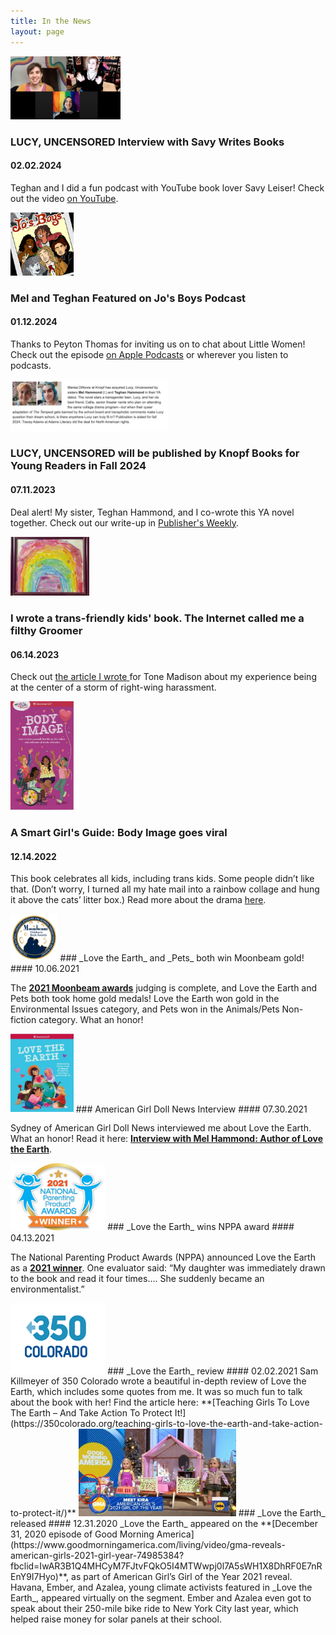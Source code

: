 ```yaml
---
title: In the News
layout: page
---
```

<div class="entry">
    <img src="images/site/savy_youtube.png" alt="YouTube interview screenshot" class="image-right " style="max-width:35%;">
    <div class="text">
        <h3>LUCY, UNCENSORED Interview with Savy Writes Books</h3>
        <h4>02.02.2024</h4>
        <p>Teghan and I did a fun podcast with YouTube book lover Savy Leiser! Check out the video <a href="https://youtu.be/pbcayXOV7Tc?si=J5zsrcT5ineM4Hji">on YouTube</a>.</p>
    </div>
</div>

<div class="entry">
    <img src="images/site/Jos_boys_pod.jpeg" alt="podcast logo featuring the 4 March sisters" class="image-left " style="max-width:20%;">
    <div class="text">
        <h3>Mel and Teghan Featured on Jo's Boys Podcast</h3>
        <h4>01.12.2024</h4>
        <p>Thanks to Peyton Thomas for inviting us on to chat about Little Women! Check out the episode <a href="https://podcasts.apple.com/us/podcast/chapter-44-my-lord-and-lady-with-mel-and-teghan-hammond/id1610742792?i=1000641415364">on Apple Podcasts</a> or wherever you listen to podcasts.</p>
    </div>
</div>

<div class="entry">
    <img src="images/site/pub_weekly.png" alt="Publisher's Weekly blurb" class="image-right " style="max-width:50%;">
    <div class="text">
        <h3>LUCY, UNCENSORED will be published by Knopf Books for Young Readers in Fall 2024</h3>
        <h4>07.11.2023</h4>
        <p>Deal alert! My sister, Teghan Hammond, and I co-wrote this YA novel together. Check out our write-up in <a href="https://www.publishersweekly.com/pw/by-topic/childrens/childrens-book-news/article/92747-rights-report-week-of-july-10-2023.html">Publisher's Weekly</a>.</p>
    </div>
</div>

<div class="entry">
    <img src="images/site/rainbow_collage.jpeg" alt="rainbow hate mail collage" class="image-left " style="max-width:25%;">
    <div class="text">
        <h3>I wrote a trans-friendly kids' book. The Internet called me a filthy Groomer</h3>
        <h4>06.14.2023</h4>
        <p>Check out <a href="https://tonemadison.com/articles/i-wrote-a-trans-friendly-kids-book-the-internet-called-me-a-filthy-groomer/"> the article I wrote </a> for Tone Madison about my experience being at the center of a storm of right-wing harassment.</p>
    </div>
</div>

<div class="entry">
    <img src="images/books/body_image.png" alt="body image book" class="image-right " style="max-width:20%;">
    <div class="text">
        <h3>A Smart Girl's Guide: Body Image goes viral</h3>
        <h4>12.14.2022</h4>
        <p>This book celebrates all kids, including trans kids. Some people didn’t like that. (Don’t worry, I turned all my hate mail into a rainbow collage and hung it above the cats’ litter box.) Read more about the drama <a href="https://19thnews.org/2022/12/american-girl-book-inclusivity-right-wing-backlash/">here</a>.</p>
    </div>
</div>

<img src="images/site/moonbeam.jpeg" alt="moonbeam book awards logo" class="image-left " style="max-width:15%;">
### _Love the Earth_ and _Pets_ both win Moonbeam gold!
#### 10.06.2021

The **[2021 Moonbeam awards](https://moonbeamawards.com/98/2021-winners-temp-5)** judging is complete, and Love the Earth and Pets both took home gold medals! Love the Earth won gold in the Environmental Issues category, and Pets won in the Animals/Pets Non-fiction category. What an honor! 

<img src="images/books/love_the_earth.png" alt="love the earth book" class="image-right " style="max-width:20%;">
### American Girl Doll News Interview 
#### 07.30.2021

Sydney of American Girl Doll News interviewed me about Love the Earth. What an honor! Read it here: **[Interview with Mel Hammond: Author of Love the Earth](https://www.americangirldollnews.com/post/interview-with-mel-hammond-author-of-love-the-earth-collaboration-with-american-girl)**.

<img src="images/site/nppa_award.jpeg" alt="NPPA award logo" class="image-left " style="max-width:30%;">
### _Love the Earth_ wins NPPA award
#### 04.13.2021

The National Parenting Product Awards (NPPA) announced Love the Earth as a **[2021 winner](https://www.nappaawards.com/product/love-the-earth-understanding-climate-change-speaking-up-for-solutions-and-living-an-earth-friendly-life/)**. One evaluator said: “My daughter was immediately drawn to the book and read it four times…. She suddenly became an environmentalist.” 

<img src="images/site/colorado_350.png" alt="Colorado 350 logo" class="image-right " style="max-width:30%;">
### _Love the Earth_ review
#### 02.02.2021
Sam Killmeyer of 350 Colorado wrote a beautiful in-depth review of Love the Earth, which includes some quotes from me. It was so much fun to talk about the book with her! Find the article here: **[Teaching Girls To Love The Earth – And Take Action To Protect It!](https://350colorado.org/teaching-girls-to-love-the-earth-and-take-action-to-protect-it/)**

<img src="images/site/gma_love_the_earth.jpg" alt="love the earth on GMA" class="image-left" style="max-width:50%;">
### _Love the Earth_ released 
#### 12.31.2020
_Love the Earth_ appeared on the **[December 31, 2020 episode of Good Morning America](https://www.goodmorningamerica.com/living/video/gma-reveals-american-girls-2021-girl-year-74985384?fbclid=IwAR3B1Q4MHCyM7FJtvFQkO5I4MTWwpj0l7A5sWH1X8DhRF0E7nREnY9I7Hyo)**, as part of American Girl’s Girl of the Year 2021 reveal. Havana, Ember, and Azalea, young climate activists featured in _Love the Earth_, appeared virtually on the segment. Ember and Azalea even got to speak about their 250-mile bike ride to New York City last year, which helped raise money for solar panels at their school. 

